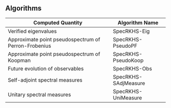 ## Algorithms

| Computed Quantity                              | Algorithm Name             |
|------------------------------------------------|-----------------------------|
| Verified eigenvalues                           | SpecRKHS-Eig               |
| Approximate point pseudospectrum of Perron-Frobenius | SpecRKHS-PseudoPF          |
| Approximate point pseudospectrum of Koopman    | SpecRKHS-PseudoKoop        |
| Future evolution of observables                | SpecRKHS-Obs               |
| Self-adjoint spectral measures                 | SpecRKHS-SAdjMeasure       |
| Unitary spectral measures                      | SpecRKHS-UniMeasure        |
